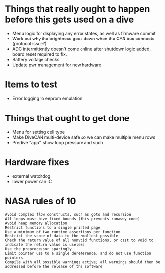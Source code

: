# Things that really ought to happen before this gets used on a dive
- Menu logic for displaying any error states, as well as firmware commit
- Work out why the brightness goes down when the CAN bus connects (protocol issue?)
- ADC intermittently doesn't come online after shutdown logic added, board reset required to fix.
- Battery voltage checks
- Update pwr management for new hardware

# Items to test
- Error logging to eeprom emulation

# Things that ought to get done
- Menu for setting cell type
- Make DiveCAN multi-device safe so we can make multiple menu rows
- Predive "app", show loop pressure and such

# Hardware fixes
- external watchdog
- lower power can IC

# NASA rules of 10
    Avoid complex flow constructs, such as goto and recursion
    All loops must have fixed bounds (this prevents runaway code)
    Avoid heap memory allocation
    Restrict functions to a single printed page
    Use a minimum of two runtime assertions per function
    Restrict the scope of data to the smallest possible
    Check the return value of all nonvoid functions, or cast to void to indicate the return value is useless
    Use the preprocessor sparingly
    Limit pointer use to a single dereference, and do not use function pointers
    Compile with all possible warnings active; all warnings should then be addressed before the release of the software